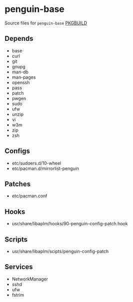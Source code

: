 # penguin-base

Source files for `penguin-base` [PKGBUILD](https://github.com/penguin-fyi/pkgbuilds/blob/main/penguin-base/)

## Depends
- base
- curl
- git
- gnupg
- man-db
- man-pages
- openssh
- pass
- patch
- pwgen
- sudo
- ufw
- unzip
- vi
- w3m
- zip
- zsh

## Configs
- etc/sudoers.d/10-wheel
- etc/pacman.d/mirrorlist-penguin

## Patches
- etc/pacman.conf

## Hooks
- usr/share/libaplm/hooks/90-penguin-config-patch.hook

## Scripts
- usr/share/libaplm/scipts/penguin-config-patch

## Services
- NetworkManager
- sshd
- ufw
- fstrim
